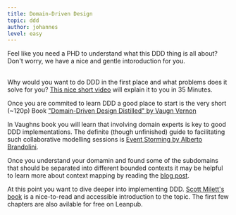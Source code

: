 ```yaml
---
title: Domain-Driven Design
topic: ddd
author: johannes
level: easy
---
```


Feel like you need a PHD to understand what this DDD thing is all about? Don't worry, we have a nice and gentle intoroduction for you. <br><br>

Why would you want to do DDD in the first place and what problems does it solve for you? [This nice short video](https://www.youtube.com/watch?v=8k2yNRHdG2U) will explain it to you in 35 Minutes.  

Once you are commited to learn DDD a good place to start is the very short (~120p) Book ["Domain-Driven Design Distilled" by Vaugn Vernon](http://www.informit.com/store/domain-driven-design-distilled-9780134434421)

In Vaughns book you will learn that involving domain experts is key to good DDD implementations. The definite (though unfinished) guide to facilitating such collaborative modelling sessions is [Event Storming by Alberto Brandolini](https://leanpub.com/introducing_eventstorming). 

Once you understand your domamin and found some of the subdomains that should be separated into different bounded contexts it may be helpful to learn more about context mapping by reading the [blog post](https://www.infoq.com/articles/ddd-contextmapping/).

At this point you want to dive deeper into implementing DDD. [Scott Milett's book](https://leanpub.com/Practicing-DDD) is a nice-to-read and accessible introduction to the topic. The first few chapters are also avilable for free on Leanpub. 
